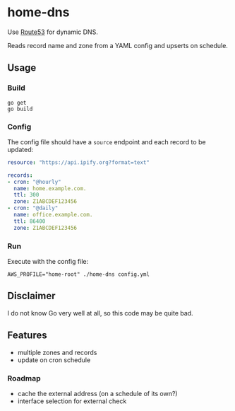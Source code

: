 # home-dns

Use [Route53](https://aws.amazon.com/route53/) for dynamic DNS.

Reads record name and zone from a YAML config and upserts on schedule.

## Usage

### Build

```shell
go get
go build
```

### Config

The config file should have a `source` endpoint and each record to be updated:

```yaml
resource: "https://api.ipify.org?format=text"

records:
- cron: "@hourly"
  name: home.example.com.
  ttl: 300
  zone: Z1ABCDEF123456
- cron: "@daily"
  name: office.example.com.
  ttl: 86400
  zone: Z1ABCDEF123456
```

### Run

Execute with the config file:

```shell
AWS_PROFILE="home-root" ./home-dns config.yml
```

## Disclaimer

I do not know Go very well at all, so this code may be quite bad.

## Features

- multiple zones and records
- update on cron schedule

### Roadmap

- cache the external address (on a schedule of its own?)
- interface selection for external check